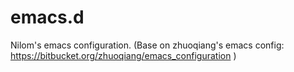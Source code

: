 emacs.d
=======

Nilom's emacs configuration. (Base on zhuoqiang's emacs config: https://bitbucket.org/zhuoqiang/emacs_configuration )
